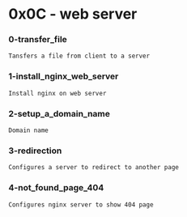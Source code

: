 # 0x0C - web server

### 0-transfer_file

    Tansfers a file from client to a server

### 1-install_nginx_web_server

    Install nginx on web server

### 2-setup_a_domain_name

    Domain name

### 3-redirection

    Configures a server to redirect to another page

### 4-not_found_page_404

    Configures nginx server to show 404 page
